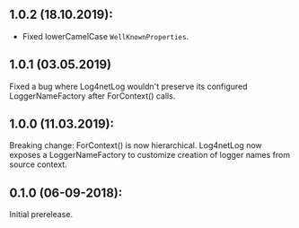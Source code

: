 ## 1.0.2 (18.10.2019):

* Fixed lowerCamelCase `WellKnownProperties`.

## 1.0.1 (03.05.2019)

Fixed a bug where Log4netLog wouldn't preserve its configured LoggerNameFactory after ForContext() calls.

## 1.0.0 (11.03.2019):

Breaking change: ForContext() is now hierarchical. Log4netLog now exposes a LoggerNameFactory to customize creation of logger names from source context. 

## 0.1.0 (06-09-2018): 

Initial prerelease.
